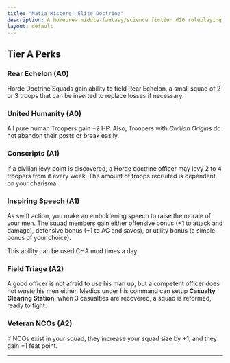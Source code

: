 ```yaml
---
title: "Natia Miscere: Elite Doctrine"
description: A homebrew middle-fantasy/science fiction d20 roleplaying game system based on Pathfinder
layout: default
---
```


## Tier A Perks

### Rear Echelon (A0)

Horde Doctrine Squads gain ability to field Rear Echelon, a small squad of 2 or 3 troops that can be inserted to replace losses if necessary.

### United Humanity (A0)

All pure human Troopers gain +2 HP. Also, Troopers with *Civilian Origins* do not abandon their posts or break easily.

### Conscripts (A1)

If a civilian levy point is discovered, a Horde doctrine officer may levy 2 to 4 troopers from it every week. The amount of troops recruited is dependent on your charisma.

### Inspiring Speech (A1)

As swift action, you make an emboldening speech to raise the morale of your men. The squad members gain either offensive bonus (+1 to attack and damage), defensive bonus (+1 to AC and saves), or utility bonus (a simple bonus of your choice).

This ability can be used CHA mod times a day.

### Field Triage (A2)

A good officer is not afraid to use his man up, but a competent officer does not *waste* his men either. Medics under his command can setup **Casualty Clearing Station**, when 3 casualties are recovered, a squad is reformed, ready to fight.

### Veteran NCOs (A2)

If NCOs exist in your squad, they increase your squad size by +1, and they gain +1 feat point.

---


